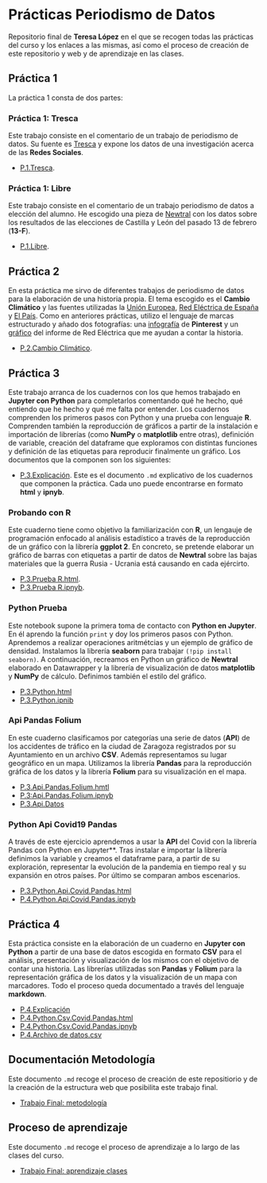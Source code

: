 # Prácticas Periodismo de Datos
Repositorio final de **Teresa López** en el que se recogen todas las prácticas del curso y los enlaces a las mismas, así como el proceso de creación de este repositorio y web y de aprendizaje en las clases.
 ## Práctica 1
La práctica 1 consta de dos partes:
### Práctica 1: Tresca
 Este trabajo consiste en el comentario de un trabajo de periodismo de datos. Su fuente es [Tresca](https://trescaproject.eu/2021/10/07/are-social-media-harmful-yes-say-most-europeans-but-its-complicated/) y expone los datos de una investigación acerca de las **Redes Sociales**.
- [P.1.Tresca](https://github.com/Pontedatos/teresa-lopez-lopez/blob/main/practica-1-tresca.md).
 ### Práctica 1: Libre
Este trabajo consiste en el comentario de un trabajo periodismo de datos a elección del alumno. He escogido una pieza de [Newtral](https://www.newtral.es/pp-vox-resultados-elecciones-castilla-leon/20220214/) con los datos sobre los resultados de las elecciones de Castilla y León del pasado 13 de febrero (**13-F**).
- [P.1.Libre](https://github.com/Pontedatos/teresa-lopez-lopez/blob/main/practica-1-libre.md).
## Práctica 2
En esta práctica me sirvo de diferentes trabajos de periodismo de datos para la elaboración de una historia propia. El tema escogido es el **Cambio Climático** y las fuentes utilizadas la [Unión Europea](https://op.europa.eu/en/publication-detail/-/publication/b9a25ba4-9ef6-11ea-9d2d-01aa75ed71a1/language-), [Red Eléctrica de España](https://www.pv-magazine.es/2021/03/16/record-historico-de-produccion-renovable-en-2020-que-supuso-el-44-de-la-generacion/) y [El País](https://elpais.com/clima-y-medio-ambiente/cambio-climatico/2021-11-07/como-sera-2060-el-mapa-con-nuestros-posibles-futuros-climaticos.html). Como en anteriores prácticas, utilizo el lenguaje de marcas estructurado y añado dos fotografías: una [infografía](https://i.pinimg.com/originals/39/a1/1d/39a11ddcc1817b1fbeffbf2ef7819b5e.jpg) de **Pinterest** y un [gráfico](https://www.energias-renovables.com/ficheroenergias/fotos/agenda/original/c/coberturadelademanda2020.jpg) del informe de Red Eléctrica que me ayudan a contar la historia.
- [P.2.Cambio Climático](https://github.com/Pontedatos/teresa-lopez-lopez/blob/main/practica-2.md).
## Práctica 3
Este trabajo arranca de los cuadernos con los que hemos trabajado en **Jupyter con Python** para completarlos comentando qué he hecho, qué entiendo que he hecho y qué me falta por entender. Los cuadernos comprenden los primeros pasos con Python y una prueba con lenguaje **R**. Comprenden también la reproducción de gráficos a partir de la instalación e importación de librerías (como **NumPy** o **matplotlib** entre otras), definición de variable, creación del dataframe que exploramos con distintas funciones y definición de las etiquetas para reproducir finalmente un gráfico. Los documentos que la componen son los siguientes:
- [P.3.Explicación](https://github.com/Pontedatos/teresa-lopez-lopez/blob/main/practica-3.md).
Este es el documento `.md` explicativo de los cuadernos que componen la práctica. Cada uno puede encontrarse en formato **html** y **ipnyb**.
### Probando con R
Este cuaderno tiene como objetivo la familiarización con **R**, un lengauje de programación enfocado al análisis estadístico a través de la reproducción de un gráfico con la librería **ggplot 2**. En concreto, se pretende elaborar un gráfico de barras con etiquetas a partir de datos de **Newtral** sobre las bajas materiales que la guerra Rusia - Ucrania está causando en cada ejércirto.
- [P.3.Prueba R.html](https://github.com/Pontedatos/teresa-lopez-lopez/blob/main/probando-con-r.html).
- [P.3.Prueba R.ipnyb](https://github.com/Pontedatos/teresa-lopez-lopez/blob/main/probando-con-r.ipynb).
### Python Prueba 
Este notebook supone la primera toma de contacto con **Python en Jupyter**. En él aprendo la función `print` y doy los primeros pasos con Python. Aprendemos a realizar operaciones aritmétcias y un ejemplo de gráfico de densidad. Instalamos la librería **seaborn** para trabajar `(!pip install seaborn)`. A continuación, recreamos en Python un gráfico de **Newtral** elaborado en Datawrapper y la librería de visualización de datos **matplotlib** y **NumPy** de cálculo. Definimos también el estilo del gráfico.
- [P.3.Python.html](https://github.com/Pontedatos/teresa-lopez-lopez/blob/main/python-prueba.html)
- [P.3.Python.ipnib](https://github.com/Pontedatos/teresa-lopez-lopez/blob/main/python-prueba.ipynb)
### Api Pandas Folium 
En este cuaderno clasificamos por categorías una serie de datos (**API**) de los accidentes de tráfico en la ciudad de Zaragoza registrados por su Ayuntamiento en un archivo **CSV**. Además representamos su lugar geográfico en un mapa. Utilizamos la librería **Pandas** para la reproducción gráfica de los datos y la librería **Folium** para su visualización en el mapa.
- [P.3.Api.Pandas.Folium.hmtl](https://github.com/Pontedatos/teresa-lopez-lopez/blob/main/api-pandas-folium.html)
- [P.3:Api.Pandas.Folium.ipnyb](https://github.com/Pontedatos/teresa-lopez-lopez/blob/main/api-pandas-folium.ipynb)
- [P.3.Api.Datos](https://github.com/Pontedatos/teresa-lopez-lopez/blob/main/archivo-datos-practica-3.csv)
### Python Api Covid19 Pandas
A través de este ejercicio aprendemos a usar la **API** del Covid con la librería Pandas con Python en Jupyter**. Tras instalar e importar la librería definimos la variable y creamos el dataframe para, a partir de su exploración, representar la evolución de la pandemia en tiempo real y su expansión en otros países. Por último se comparan ambos escenarios.
- [P.3.Python.Api.Covid.Pandas.html](https://github.com/Pontedatos/teresa-lopez-lopez/blob/main/python-api-covid19-pandas.html)
- [P.4.Python.Api.Covid.Pandas.ipnyb](https://github.com/Pontedatos/teresa-lopez-lopez/blob/main/python-api-covid19-pandas.ipynb)
 ## Práctica 4
Esta práctica consiste en la elaboración de un cuaderno en **Jupyter con Python** a partir de una base de datos escogida en formato **CSV** para el análisis, presentación y visualización de los mismos con el objetivo de contar una historia. Las librerías utilizadas son **Pandas** y **Folium** para la representación gráfica de los datos y la visualización de un mapa con marcadores. Todo el proceso queda documentado a través del lenguaje **markdown**.
- [P.4.Explicación](https://github.com/Pontedatos/teresa-lopez-lopez/blob/main/practica-4.md)
- [P.4.Python.Csv.Covid.Pandas.html](https://github.com/Pontedatos/teresa-lopez-lopez/blob/main/python-csv-covid19-pandas-.html)
- [P.4.Python.Csv.Covid.Pandas.ipnyb](https://github.com/Pontedatos/teresa-lopez-lopez/blob/main/python-prueba.ipynb)
- [P.4.Archivo de datos.csv](https://github.com/Pontedatos/teresa-lopez-lopez/blob/main/archivo-datos-practica-3.csv)
## Documentación Metodología
Este documento `.md` recoge el proceso de creación de este repositiorio y de la creación de la estructura web que posibilita este trabajo final.
- [Trabajo Final: metodología ](https://github.com/Pontedatos/teresa-lopez-lopez/metodologia.md)
## Proceso de aprendizaje
Este documento `.md` recoge el proceso de aprendizaje a lo largo de las clases del curso.
- [Trabajo Final: aprendizaje clases](https://github.com/Pontedatos/teresa-lopez-lopez/resumen.md)

